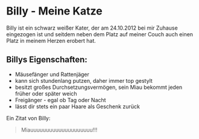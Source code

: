 # Billy - Meine Katze
Billy ist ein schwarz weißer Kater, der am 24.10.2012 bei mir Zuhause eingezogen ist und seitdem neben dem Platz auf meiner Couch auch einen Platz in meinem Herzen erobert hat.

## Billys Eigenschaften:
* Mäusefänger und Rattenjäger
* kann sich stundenlang putzen, daher immer top gestylt
* besitzt großes Durchsetzungsvermögen, sein Miau bekommt jeden früher oder später weich 
* Freigänger - egal ob Tag oder Nacht
* lässt dir stets ein paar Haare als Geschenk zurück

Ein Zitat von Billy:
> Miauuuuuuuuuuuuuuuuuuuu!!!